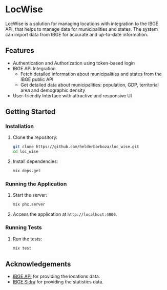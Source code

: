 # LocWise

LocWise is a solution for managing locations with integration to the IBGE API, that helps to manage data for municipalities and states. The system can import data from IBGE for accurate and up-to-date information.

## Features

- Authentication and Authorization using token-based login
- IBGE API Integration
  - Fetch detailed information about municipalities and states from the IBGE public API
  - Get detailed data about municipalities: population, GDP, territorial area and demographic density
- User-friendly Interface with attractive and responsive UI

## Getting Started

### Installation

1. Clone the repository:
   ```sh
   git clone https://github.com/helderbarboza/loc_wise.git
   cd loc_wise
   ```

2. Install dependencies:
   ```sh
   mix deps.get
   ```

### Running the Application

1. Start the server:
   ```sh
   mix phx.server
   ```

2. Access the application at `http://localhost:4000`.

### Running Tests

1. Run the tests:
   ```sh
   mix test
   ```

## Acknowledgements

- [IBGE API](https://servicodados.ibge.gov.br/api/docs/) for providing the locations data.
- [IBGE Sidra](https://sidra.ibge.gov.br/) for providing the statistics data.
